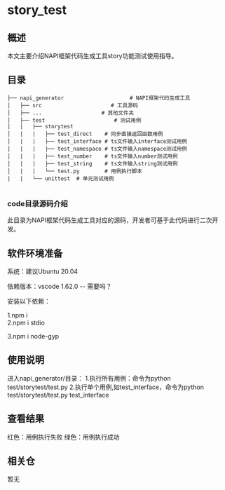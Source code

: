 # story_test

## 概述
本文主要介绍NAPI框架代码生成工具story功能测试使用指导。

## 目录

```
├── napi_generator                     # NAPI框架代码生成工具
│   ├── src                      # 工具源码
│   ├── ...                   # 其他文件夹
│   ├── test                      # 测试用例
|   |   ├── storytest
│   |   |   ├── test_direct    # 同步直接返回函数用例
│   |   |   ├── test_interface # ts文件输入interface测试用例
│   |   |   ├── test_namespace # ts文件输入namespace测试用例
│   |   |   ├── test_number    # ts文件输入number测试用例
│   |   |   ├── test_string    # ts文件输入string测试用例
│   |   |   └── test.py        # 用例执行脚本
|   |   └── unittest  # 单元测试用例
 
```
### code目录源码介绍
此目录为NAPI框架代码生成工具对应的源码，开发者可基于此代码进行二次开发。

## 软件环境准备

系统：建议Ubuntu 20.04

依赖版本：vscode 1.62.0 -- 需要吗？

安装以下依赖：

1.npm i  
2.npm i stdio

3.npm i node-gyp


## 使用说明

进入napi_generator/目录：
1.执行所有用例：命令为python test/storytest/test.py
2.执行单个用例,如test_interface，命令为python test/storytest/test.py test_interface


## 查看结果

红色：用例执行失败
绿色：用例执行成功


## 相关仓

暂无
